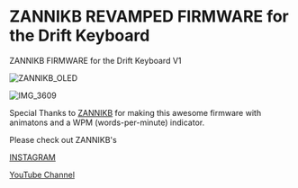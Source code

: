 # ZANNIKB REVAMPED FIRMWARE for the Drift Keyboard
ZANNIKB FIRMWARE for the Drift Keyboard V1

![ZANNIKB_OLED](https://github.com/Timception/Drift/assets/84595044/655c024f-a8f1-4596-881d-229fa85bc0cf)

![IMG_3609](https://github.com/Timception/Drift/assets/84595044/da6d30d9-990a-4efd-b2df-f7ce0e48b394)


Special Thanks to [ZANNIKB](https://github.com/zannikb) for making this awesome firmware with animatons and a WPM (words-per-minute) indicator.

Please check out ZANNIKB's

[INSTAGRAM](https://www.instagram.com/zannikb/)

[YouTube Channel](https://www.youtube.com/@zannikb)
